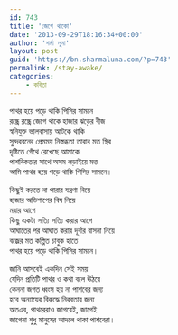 ```yaml
---
id: 743
title: 'জেগে থাকো'
date: '2013-09-29T18:16:34+00:00'
author: 'শর্মা লুনা'
layout: post
guid: 'https://bn.sharmaluna.com/?p=743'
permalink: /stay-awake/
categories:
    - কবিতা
---
```


পাথর হয়ে পড়ে থাকি পিসির সামনে  
রন্ধ্রে রন্ধ্রে জেগে থাকে হাজার ঝড়ের বীজ  
স্বনিযুক্ত ভালবাসায় আটকে থাকি  
সুন্দরবনের প্রেমময় নিস্তব্ধতা তারার মত স্থির  
দৃষ্টিতে গেঁথে রেখেছে আমাকে  
পাশবিকতার সাথে অসম লড়াইয়ে মত্ত  
আমি পাথর হয়ে পড়ে থাকি পিসির সামনে।

কিছুই করতে না পারার যন্ত্রণা নিয়ে  
হাজার অভিশাপের বিষ নিয়ে  
মরার আগে  
কিছু একটা সত্যি সত্যি করার আগে  
আঘাতের পর আঘাত করার দূর্বার বাসনা নিয়ে  
বজ্রের মত কল্পিত চাবুক হাতে  
পাথর হয়ে পড়ে থাকি পিসির সামনে।

জানি আসবেই একদিন সেই সময়  
যেদিন প্রতিটি পাথর ও কথা বলে ঊঠবে  
কেননা জগত ধ্বংস হয় না পাশবের জন্য  
হবে অন্যায়ের বিরুদ্ধে নিরবতার জন্য  
অতএব, পাথরেরাও জাগবেই, জাগেই  
জাগেনা শুধু মানুষের আদলে থাকা পাশবেরা।